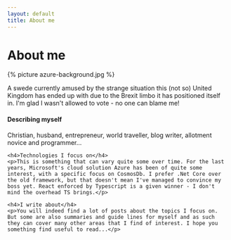 ```yaml
---
layout: default
title: About me
---
```


<div class="post">
	<h1 class="pageTitle">About me</h1>
	{% picture azure-background.jpg %}	
	<p class="intro"><span class="dropcap">A</span> swede currently amused by the strange situation this (not so) United Kingdom has ended up with due to the Brexit limbo it has positioned itself in. I'm glad I wasn't allowed to vote - no one can blame me!</p>	
  <h4>Describing myself</h4>
	<p>Christian, husband, entrepreneur, world traveller, blog writer, allotment novice and programmer...</p>

	<h4>Technologies I focus on</h4>
	<p>This is something that can vary quite some over time. For the last years, Microsoft's cloud solution Azure has been of quite some interest, with a specific focus on CosmosDb. I prefer .Net Core over the old framework, but that doesn't mean I've managed to convince my boss yet. React enforced by Typescript is a given winner - I don't mind the overhead TS brings.</p>

	<h4>I write about</h4>
	<p>You will indeed find a lot of posts about the topics I focus on. But some are also summaries and guide lines for myself and as such they can cover many other areas that I find of interest. I hope you something find useful to read...</p>
</div>
